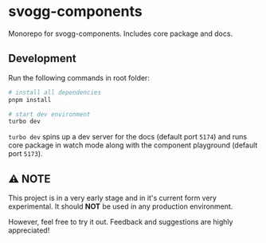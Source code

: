 # svogg-components

Monorepo for svogg-components. Includes core package and docs.

## Development

Run the following commands in root folder:

```bash
# install all dependencies
pnpm install

# start dev environment
turbo dev
```

`turbo dev` spins up a dev server for the docs (default port `5174`) and runs core package in watch mode along with the component playground (default port `5173`).

## :warning: NOTE

This project is in a very early stage and in it's current form very experimental. It should **NOT** be used in any production environment.

However, feel free to try it out. Feedback and suggestions are highly appreciated!
